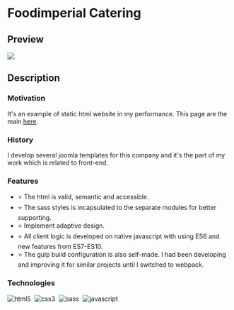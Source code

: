 # Foodimperial Catering

## Preview

<img src="https://github.com/Peter-Ilyash/Foodimperial-Catering/blob/main/assets/preview.png">

## Description

### Motivation

It's an example of static html website in my performance. 
This page are the main [here][foodimperial]. 

### History

I develop several joomla templates for this company
and it's the part of my work which is related to front-end.

### Features
- ⭐ The html is valid, semantic and accessible.
- ⭐ The sass styles is incapsulated to the separate modules for better supporting.
- ⭐ Implement adaptive design.
- ⭐ All client logic is developed on native javascript with using ES6 and new features from ES7-ES10.
- ⭐ The gulp build configuration is also self-made. I had been developing and improving it for similar
projects until I switched to webpack.

### Technologies

<img alt="html5" src="https://img.shields.io/badge/html-8C0000.svg?&style=for-the-badge&logo=html5&logoColor=fff&logoWidth=20&labelColor=AC1F21" />&nbsp;
<img alt="css3" src="https://img.shields.io/badge/css-8C0000.svg?&style=for-the-badge&logo=css3&logoColor=fff&logoWidth=20&labelColor=AC1F21" />&nbsp;
<img alt="sass" src="https://img.shields.io/badge/sass-8C0000.svg?&style=for-the-badge&logo=sass&logoColor=fff&logoWidth=20&labelColor=AC1F21" />&nbsp;
<img alt="javascript" src="https://img.shields.io/badge/javascript-8C0000.svg?&style=for-the-badge&logo=javascript&logoColor=fff&logoWidth=20&labelColor=AC1F21" />&nbsp;

[foodimperial]: foodimperial-catering.com.ua